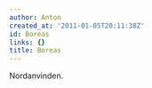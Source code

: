 ```yaml
---
author: Anton
created_at: '2011-01-05T20:11:38Z'
id: Boreas
links: {}
title: Boreas
---
```


Nordanvinden.
